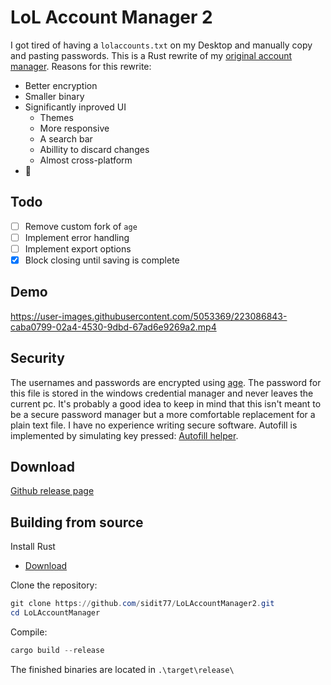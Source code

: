 # LoL Account Manager 2
I got tired of having a `lolaccounts.txt` on my Desktop and manually copy and pasting passwords. This is a Rust rewrite of my [original account manager](https://github.com/sidit77/LoLAccountManager2).
Reasons for this rewrite:
* Better encryption
* Smaller binary
* Significantly inproved UI
  * Themes
  * More responsive
  * A search bar
  * Abillity to discard changes
  * Almost cross-platform
* 🦀

## Todo
- [ ] Remove custom fork of `age`
- [ ] Implement error handling
- [ ] Implement export options
- [x] Block closing until saving is complete

## Demo

https://user-images.githubusercontent.com/5053369/223086843-caba0799-02a4-4530-9dbd-67ad6e9269a2.mp4

## Security

The usernames and passwords are encrypted using [age](https://github.com/str4d/rage/tree/main/age). The password for this file is stored in the windows credential manager and never leaves the current pc. It's probably a good idea to keep in mind that this isn't meant to be a secure password manager but a more comfortable replacement for a plain text file. I have no experience writing secure software. Autofill is implemented by simulating key pressed: [Autofill helper](https://github.com/sidit77/LoLAccountManager2/blob/main/src/os/windows.rs).

## Download

[Github release page](https://github.com/sidit77/LoLAccountManager2/releases)

## Building from source

Install Rust
  * [Download](https://www.rust-lang.org/tools/install)

Clone the repository:
````powershell
git clone https://github.com/sidit77/LoLAccountManager2.git
cd LoLAccountManager
````

Compile:
````powershell
cargo build --release
````

The finished binaries are located in `.\target\release\`
